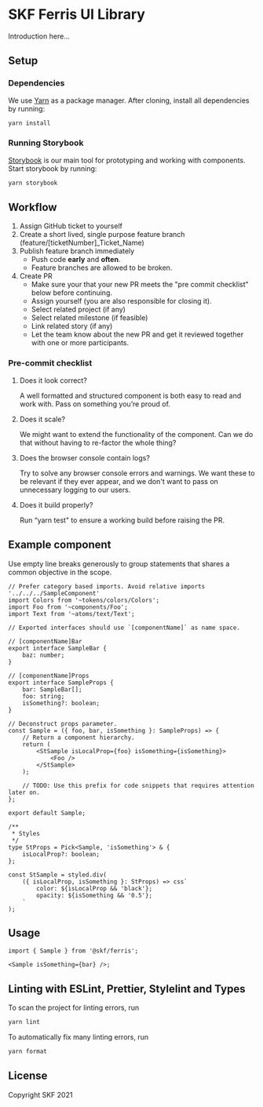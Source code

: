 # SKF Ferris UI Library

Introduction here...

## Setup

### Dependencies

We use [Yarn]() as a package manager. After cloning, install all dependencies by running:

```bash
yarn install
```

### Running Storybook

[Storybook]() is our main tool for prototyping and working with components. Start storybook by running:

```bash
yarn storybook
```

## Workflow

1. Assign GitHub ticket to yourself
2. Create a short lived, single purpose feature branch (feature/[ticketNumber]\_Ticket_Name)
3. Publish feature branch immediately
   - Push code **early** and **often**.
   - Feature branches are allowed to be broken.
4. Create PR
   - Make sure your that your new PR meets the "pre commit checklist" below before continuing.
   - Assign yourself (you are also responsible for closing it).
   - Select related project (if any)
   - Select related milestone (if feasible)
   - Link related story (if any)
   - Let the team know about the new PR and get it reviewed together with one or more participants.

### Pre-commit checklist

1. Does it look correct?

   A well formatted and structured component is both easy to read and work with. Pass on something you’re proud of.

2. Does it scale?

   We might want to extend the functionality of the component. Can we do that without having to re-factor the whole thing?

3. Does the browser console contain logs?

   Try to solve any browser console errors and warnings. We want these to be relevant if they ever appear, and we don't want to pass on unnecessary logging to our users.

4. Does it build properly?

   Run “yarn test" to ensure a working build before raising the PR.

## Example component

Use empty line breaks generously to group statements that shares a common objective in the scope.

```tsx
// Prefer category based imports. Avoid relative imports '../../../SampleComponent'
import Colors from '~tokens/colors/Colors';
import Foo from '~components/Foo';
import Text from '~atoms/text/Text';

// Exported interfaces should use `[componentName]` as name space.

// [componentName]Bar
export interface SampleBar {
	baz: number;
}

// [componentName]Props
export interface SampleProps {
	bar: SampleBar[];
	foo: string;
	isSomething?: boolean;
}

// Deconstruct props parameter.
const Sample = ({ foo, bar, isSomething }: SampleProps) => {
	// Return a component hierarchy.
	return (
		<StSample isLocalProp={foo} isSomething={isSomething}>
			<Foo />
		</StSample>
	);

	// TODO: Use this prefix for code snippets that requires attention later on.
};

export default Sample;

/**
 * Styles
 */
type StProps = Pick<Sample, 'isSomething'> & {
	isLocalProp?: boolean;
};

const StSample = styled.div(
	({ isLocalProp, isSomething }: StProps) => css`
		color: ${isLocalProp && 'black'};
		opacity: ${isSomething && '0.5'};
	`
);
```

## Usage

```tsx
import { Sample } from '@skf/ferris';

<Sample isSomething={bar} />;
```

## Linting with ESLint, Prettier, Stylelint and Types

To scan the project for linting errors, run

```bash
yarn lint
```

To automatically fix many linting errors, run

```bash
yarn format
```

## License

Copyright SKF 2021
